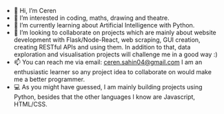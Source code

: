 - 👋 Hi, I’m Ceren
- 👀 I’m interested in coding, maths, drawing and theatre.
- 🌱 I’m currently learning about Artificial Intelligence with Python.
- 💞️ I’m looking to collaborate on projects which are mainly about website development with Flask/Node-React, web scraping, GUI creation, creating RESTful APIs and using them. In addition to that, data exploration and visualisation projects will challenge me in a good way :) 
- 📫 You can reach me via email: ceren.sahin04@gmail.com I am an enthusiastic learner so any project idea to collaborate on would make me a better programmer.
- 💻 As you might have guessed, I am mainly building projects using Python, besides that the other languages I know are Javascript, HTML/CSS.

<!---
Cero-333/Cero-333 is a ✨ special ✨ repository because its `README.md` (this file) appears on your GitHub profile.
You can click the Preview link to take a look at your changes.
--->
